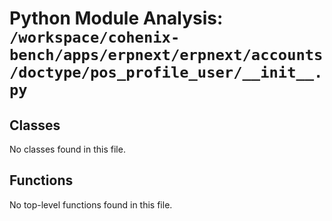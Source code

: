 # Python Module Analysis: `/workspace/cohenix-bench/apps/erpnext/erpnext/accounts/doctype/pos_profile_user/__init__.py`

## Classes

No classes found in this file.


## Functions

No top-level functions found in this file.
